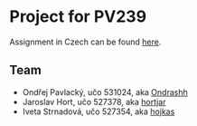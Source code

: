 # Project for PV239

Assignment in Czech can be found [here](https://innovative-dirigible-3a0.notion.site/Zad-n-projektu-6588358a44ea4371a65dae76c8513a93).

## Team

* Ondřej Pavlacký, učo 531024, aka [Ondrashh](https://github.com/Ondrashh)
* Jaroslav Hort, učo 527378, aka [hortjar](https://github.com/hortjar)
* Iveta Strnadová, učo 527354, aka [hojkas](https://github.com/hojkas)
